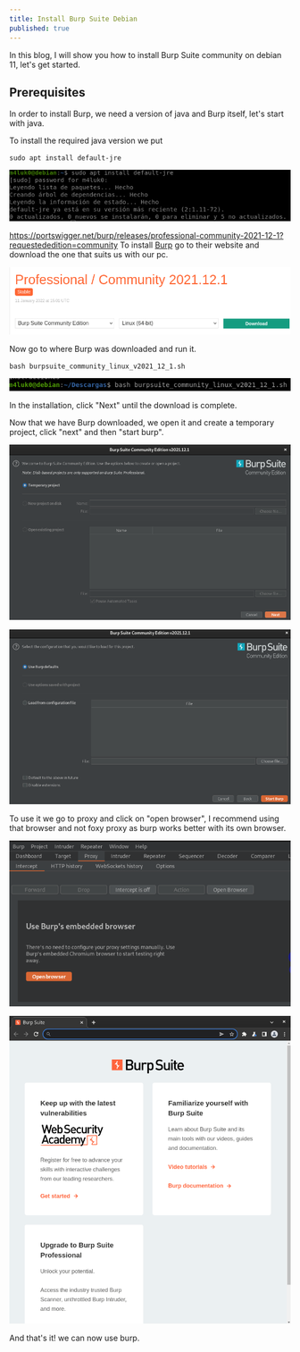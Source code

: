 ```yaml
---
title: Install Burp Suite Debian
published: true
---
```


In this blog, I will show you how to install Burp Suite community on debian 11, let's get started.

## [](#header-2)Prerequisites

In order to install Burp, we need a version of java and Burp itself, let's start with java.

To install the required java version we put

```shell
sudo apt install default-jre
```

![](https://raw.githubusercontent.com/M4luk0/m4luk0.github.io/master/images/Burp_install/1.png)

https://portswigger.net/burp/releases/professional-community-2021-12-1?requestededition=community
To install [Burp](https://portswigger.net/burp/releases/professional-community-2021-12-1?requestededition=community) go to their website and download the one that suits us with our pc.

![](https://raw.githubusercontent.com/M4luk0/m4luk0.github.io/master/images/Burp_install/2.png)

Now go to where Burp was downloaded and run it.

```shell
bash burpsuite_community_linux_v2021_12_1.sh
```

![](https://raw.githubusercontent.com/M4luk0/m4luk0.github.io/master/images/Burp_install/3.png)

In the installation, click "Next" until the download is complete.

Now that we have Burp downloaded, we open it and create a temporary project, click "next" and then "start burp".

![](https://raw.githubusercontent.com/M4luk0/m4luk0.github.io/master/images/Burp_install/4.png)

![](https://raw.githubusercontent.com/M4luk0/m4luk0.github.io/master/images/Burp_install/5.png)

To use it we go to proxy and click on "open browser", I recommend using that browser and not foxy proxy as burp works better with its own browser.

![](https://raw.githubusercontent.com/M4luk0/m4luk0.github.io/master/images/Burp_install/6.png)

![](https://raw.githubusercontent.com/M4luk0/m4luk0.github.io/master/images/Burp_install/7.png)

And that's it! we can now use burp.
